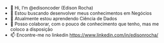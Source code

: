 - 👋 Hi, I’m @edisoncoder (Edison Rocha)
- 👀 Estou buscando desenvolver meus conhecimentos em Negócios
- 🌱 Atualmente estou aprendendo Ciência de Dados
- 💞️ Posso colaborar, com o pouco de conhecimento que tenho, mas me coloco a disposição
- 📫 Encontre-me no linkedin https://www.linkedin.com/in/edisonrocha/

<!---
edisoncoder/edisoncoder is a ✨ special ✨ repository because its `README.md` (this file) appears on your GitHub profile.
You can click the Preview link to take a look at your changes.
--->
